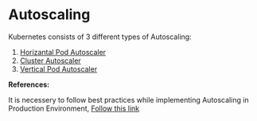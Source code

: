 # Autoscaling

Kubernetes consists of 3 different types of Autoscaling:

1. [Horizantal Pod Autoscaler](https://github.com/karthikreddy958/A-Start-To-AWS_EKS/tree/master/Autoscaling/HPA)
2. [Cluster Autoscaler](https://github.com/karthikreddy958/A-Start-To-AWS_EKS/tree/master/Autoscaling/Cluster_Autoscaler)
3. [Vertical Pod Autoscaler](https://github.com/karthikreddy958/A-Start-To-AWS_EKS/tree/master/Autoscaling/VPA)
 

**References:**

It is necessery to follow best practices while implementing Autoscaling in Production Environment, [Follow this link](https://www.replex.io/blog/kubernetes-in-production-best-practices-for-cluster-autoscaler-hpa-and-vpa)




